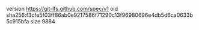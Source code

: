 version https://git-lfs.github.com/spec/v1
oid sha256:f3cfe5f03ff86ab0e9217586f71290c13f96980696e4db5d6ca0633b5c915bfa
size 9884
